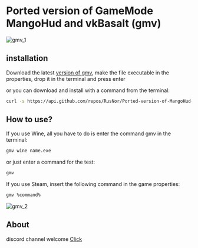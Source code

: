 # Ported version of GameMode MangoHud and vkBasalt (gmv)
![gmv_1](https://user-images.githubusercontent.com/85447162/174639836-80bc95e0-1ae8-48c1-b119-da3370955e25.png)

## installation

Download the latest [version of gmv](https://github.com/RusNor/Ported-version-of-MangoHud-and-vkBasalt/releases), make the file executable in the properties, drop it in the terminal and press enter

or you can download and install with a command from the terminal:
```bash
curl -s https://api.github.com/repos/RusNor/Ported-version-of-MangoHud-and-vkBasalt/releases/latest | grep "install_gmv_utils_v" | cut -d : -f 2,3 | tr -d \" | wget -qi - && chmod +x install_gmv_utils_v* && sh install_gmv_utils_v*
```
## How to use?
If you use Wine, all you have to do is enter the command gmv in the terminal:

```bash
gmv wine name.exe
```

or just enter a command for the test:

```bash
gmv
```

If you use Steam, insert the following command in the game properties:

```bash
gmv %command%
```

![gmv_2](https://user-images.githubusercontent.com/85447162/174639828-cb69b4f2-2f96-4eff-b8c4-4bb724efc643.png)

## About

discord channel welcome [Click](https://discord.gg/37FrGUpDEj)

